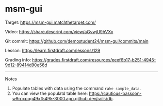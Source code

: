 # msm-gui

Target: https://msm-gui.matchthetarget.com/

Video: https://share.descript.com/view/aGvwjU9hVXx

Git commit: https://github.com/demostudent24/msm-gui/commits/main

Lesson: https://learn.firstdraft.com/lessons/129

Grading info: https://grades.firstdraft.com/resources/eeef6b17-b251-4945-9d12-89414d90e56d

<hr>

Notes

1. Populate tables with data using the command `rake sample_data`.
2. You can view the populatd table here: https://cautious-bassoon-w9rpxpqg49xf5495-3000.app.github.dev/rails/db.
